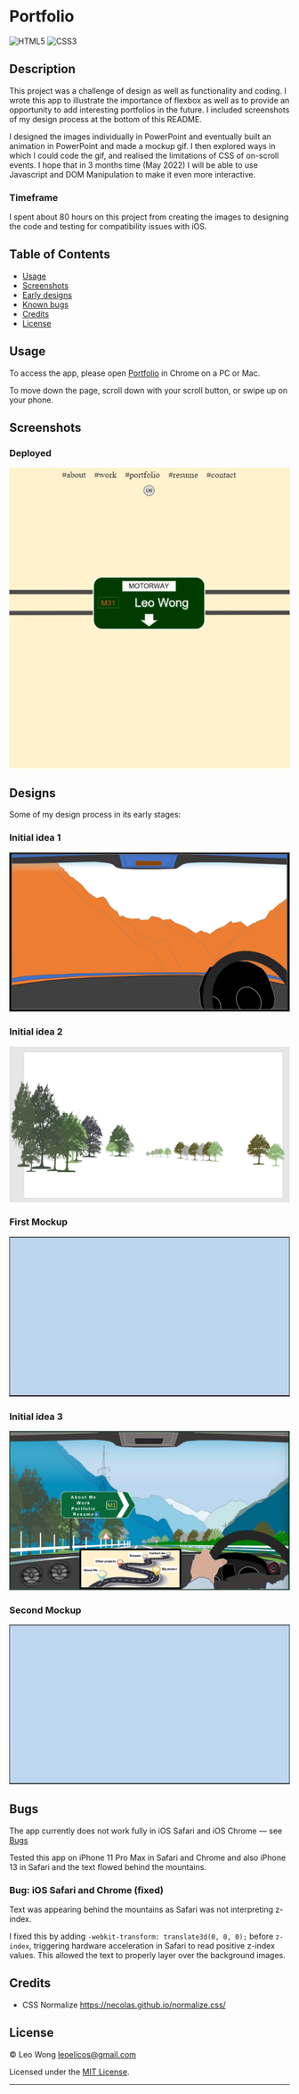 # Portfolio

![HTML5](https://img.shields.io/badge/html5-%23E34F26.svg?style=for-the-badge&logo=html5&logoColor=white) ![CSS3](https://img.shields.io/badge/css3-%231572B6.svg?style=for-the-badge&logo=css3&logoColor=white)

## Description

This project was a challenge of design as well as functionality and coding. I wrote this app to illustrate the importance of flexbox as well as to provide an opportunity to add interesting portfolios in the future. I included screenshots of my design process at the bottom of this README.

I designed the images individually in PowerPoint and eventually built an animation in PowerPoint and made a mockup gif. I then explored ways in which I could code the gif, and realised the limitations of CSS of on-scroll events. I hope that in 3 months time (May 2022) I will be able to use Javascript and DOM Manipulation to make it even more interactive.

### Timeframe

I spent about 80 hours on this project from creating the images to designing the code and testing for compatibility issues with iOS.

## Table of Contents

-  [Usage](#usage)
-  [Screenshots](#screenshots)
-  [Early designs](#designs)
-  [Known bugs](#bugs)
-  [Credits](#credits)
-  [License](#license)

## Usage

To access the app, please open [Portfolio](https://leoelicos.github.io/bcs-02-professional-portfolio/) in Chrome on a PC or Mac.

To move down the page, scroll down with your scroll button, or swipe up on your phone.

## Screenshots

### Deployed

![Animation](./assets/screenshots/screenshot-of-deployed.jpg)

## Designs

Some of my design process in its early stages:

### Initial idea 1

![Initial Idea 1](./assets/mockups/idea1.png)

### Initial idea 2

![Initial Idea 2](./assets/mockups/idea2.png)

### First Mockup

![First Mockup](./assets/mockups/mockup1.gif)

### Initial idea 3

![Initial Idea 3](./assets/mockups/idea3.jpg)

### Second Mockup

![Second Mockup](./assets/mockups/mockup2.gif)

## Bugs

The app currently does not work fully in iOS Safari and iOS Chrome — see [Bugs](#bugs)

Tested this app on iPhone 11 Pro Max in Safari and Chrome and also iPhone 13 in Safari and the text flowed behind the mountains.

### Bug: iOS Safari and Chrome (fixed)

Text was appearing behind the mountains as Safari was not interpreting z-index.

I fixed this by adding `-webkit-transform: translate3d(0, 0, 0);` before `z-index`, triggering hardware acceleration in Safari to read positive z-index values. This allowed the text to properly layer over the background images.

## Credits

-  CSS Normalize https://necolas.github.io/normalize.css/

## License

&copy; Leo Wong <leoelicos@gmail.com>

Licensed under the [MIT License](./LICENSE.txt).

---
